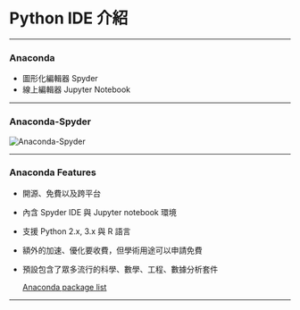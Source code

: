 # Python IDE 介紹 #

---

### Anaconda ###

* 圖形化編輯器 Spyder
* 線上編輯器 Jupyter Notebook

---

### Anaconda-Spyder ###

<img src="https://i.imgur.com/lm0y2Lg.png" title="Anaconda-Spyder"/>

---

### Anaconda Features ###

* 開源、免費以及跨平台
* 內含 Spyder IDE 與 Jupyter notebook 環境
* 支援 Python 2.x, 3.x 與 R 語言
* 額外的加速、優化要收費，但學術用途可以申請免費

* 預設包含了眾多流行的科學、數學、工程、數據分析套件

    [Anaconda package list](https://docs.continuum.io/anaconda/pkg-docs)

---

